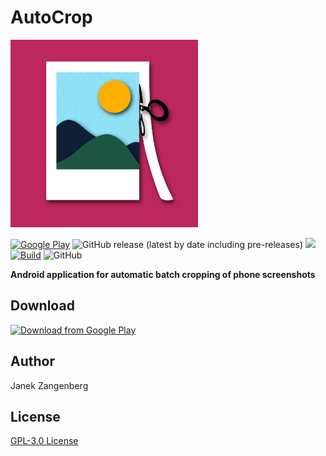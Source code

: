 # AutoCrop

<img src="assets/logo.png" alt="drawing" width="300"/>

[![Google Play](https://img.shields.io/endpoint?color=green&logo=google-play&logoColor=white&url=https%3A%2F%2Fplayshields.herokuapp.com%2Fplay%3Fi%3Dcom.w2sv.autocrop%26l%3DGoogle%2520Play%26m%3D%24version)](https://play.google.com/store/apps/details?id=com.w2sv.autocrop)
![GitHub release (latest by date including pre-releases)](https://img.shields.io/github/v/release/w2sv/AutoCrop?include_prereleases)
![](https://PlayBadges.pavi2410.me/badge/downloads?id=com.w2sv.autocrop&pretty)
[![Build](https://github.com/w2sv/AutoCrop/actions/workflows/workflow.yaml/badge.svg)](https://github.com/w2sv/AutoCrop/actions/workflows/workflow.yaml)
![GitHub](https://img.shields.io/github/license/w2sv/AutoCrop)

__Android application for automatic batch cropping of phone screenshots__

## Download

[<img src="https://play.google.com/intl/en_us/badges/images/generic/en_badge_web_generic.png"
alt="Download from Google Play"
height="80">](https://play.google.com/store/apps/details?id=com.w2sv.autocrop)

## Author

Janek Zangenberg

## License

[GPL-3.0 License](LICENSE)
